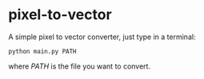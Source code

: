 # pixel-to-vector
A simple pixel to vector converter, just type in a terminal:  
```
python main.py PATH
```  
where *PATH* is the file you want to convert.
